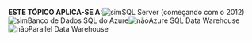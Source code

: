 <Token>**ESTE TÓPICO APLICA-SE A:**![sim](../includes/media/yes.png)SQL Server (começando com o 2012)![sim](../includes/media/yes.png)Banco de Dados SQL do Azure![não](../includes/media/no.png)Azure SQL Data Warehouse ![não](../includes/media/no.png)Parallel Data Warehouse </Token>